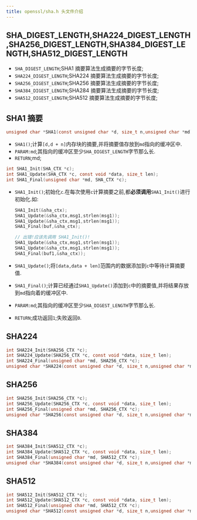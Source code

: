 ```yaml
---
title: openssl/sha.h 头文件介绍
---
```


## SHA_DIGEST_LENGTH,SHA224_DIGEST_LENGTH,SHA256_DIGEST_LENGTH,SHA384_DIGEST_LENGTH,SHA512_DIGEST_LENGTH

*   `SHA_DIGEST_LENGTH`;SHA1 摘要算法生成摘要的字节长度;
*   `SHA224_DIGEST_LENGTH`;SHA224 摘要算法生成摘要的字节长度;
*   `SHA256_DIGEST_LENGTH`;SHA256 摘要算法生成摘要的字节长度;
*   `SHA384_DIGEST_LENGTH`;SHA284 摘要算法生成摘要的字节长度;
*   `SHA512_DIGEST_LENGTH`;SHA512 摘要算法生成摘要的字节长度;

## SHA1 摘要

```c
unsigned char *SHA1(const unsigned char *d, size_t n,unsigned char *md);
```

*   `SHA1()`;计算`[d,d + n]`内存块的摘要,并将摘要值存放到`md`指向的缓冲区中.
*   `PARAM:md`;其指向的缓冲区至少`SHA_DIGEST_LENGTH`字节那么长.
*   `RETURN`;md;


```c
int SHA1_Init(SHA_CTX *c);
int SHA1_Update(SHA_CTX *c, const void *data, size_t len);
int SHA1_Final(unsigned char *md, SHA_CTX *c);
```

*   `SHA1_Init()`;初始化`c`.在每次使用`c`计算摘要之前,都**必须调用**`SHA1_Init()`进行初始化.如:

    ```c
    SHA1_Init(&sha_ctx);
    SHA1_Update(&sha_ctx,msg1,strlen(msg1));
    SHA1_Update(&sha_ctx,msg1,strlen(msg1));
    SHA1_Final(buf,&sha_ctx);

    // 出错!应该先调用 SHA1_Init()!
    SHA1_Update(&sha_ctx,msg1,strlen(msg1));
    SHA1_Update(&sha_ctx,msg1,strlen(msg1));
    SHA1_Final(buf1,&sha_ctx));    
    ```
    
*   `SHA1_Update()`;将`[data,data + len]`范围内的数据添加到`c`中等待计算摘要值.
*   `SHA1_Final()`;计算已经通过`SHA1_Update()`添加到`c`中的摘要值,并将结果存放到`md`指向着的缓冲区中.

*   `PARAM:md`;其指向的缓冲区至少`SHA_DIGEST_LENGTH`字节那么长.

*   `RETURN`;成功返回`1`;失败返回`0`.



## SHA224

```c
int SHA224_Init(SHA256_CTX *c);
int SHA224_Update(SHA256_CTX *c, const void *data, size_t len);
int SHA224_Final(unsigned char *md, SHA256_CTX *c);
unsigned char *SHA224(const unsigned char *d, size_t n,unsigned char *md);
```


## SHA256

```c
int SHA256_Init(SHA256_CTX *c);
int SHA256_Update(SHA256_CTX *c, const void *data, size_t len);
int SHA256_Final(unsigned char *md, SHA256_CTX *c);
unsigned char *SHA256(const unsigned char *d, size_t n,unsigned char *md);
```


## SHA384

```c
int SHA384_Init(SHA512_CTX *c);
int SHA384_Update(SHA512_CTX *c, const void *data, size_t len);
int SHA384_Final(unsigned char *md, SHA512_CTX *c);
unsigned char *SHA384(const unsigned char *d, size_t n,unsigned char *md);
```

## SHA512

```c
int SHA512_Init(SHA512_CTX *c);
int SHA512_Update(SHA512_CTX *c, const void *data, size_t len);
int SHA512_Final(unsigned char *md, SHA512_CTX *c);
unsigned char *SHA512(const unsigned char *d, size_t n,unsigned char *md);
```



